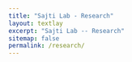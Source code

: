 ```yaml
---
title: "Sajti Lab - Research"
layout: textlay
excerpt: "Sajti Lab -- Research"
sitemap: false
permalink: /research/
---
```



